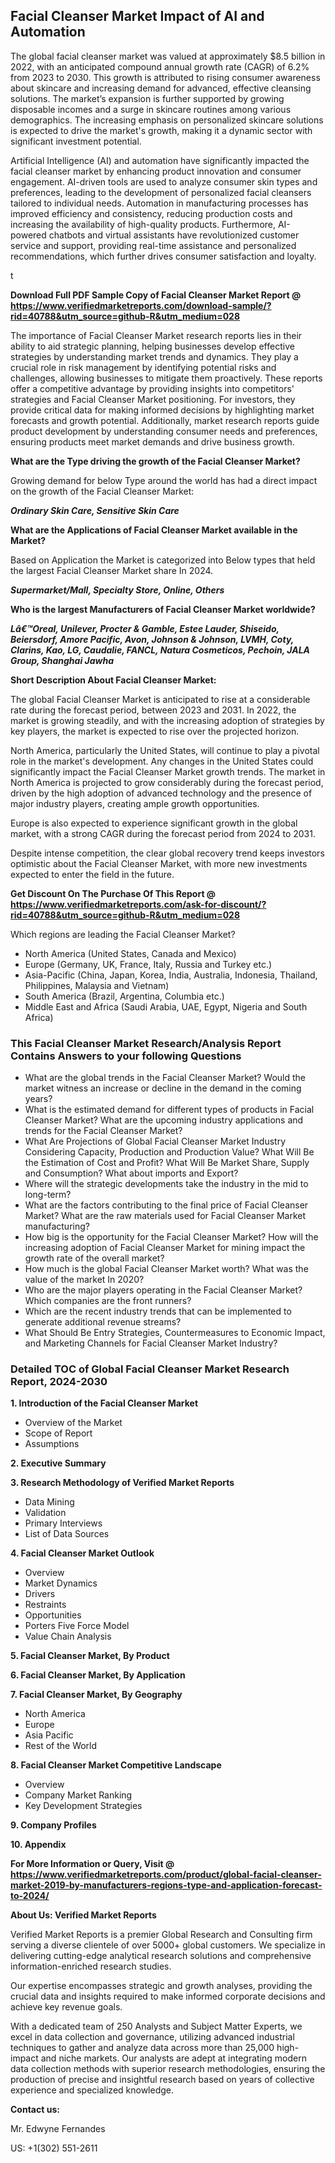 <h2>Facial Cleanser Market Impact of AI and Automation</h2><p>The global facial cleanser market was valued at approximately $8.5 billion in 2022, with an anticipated compound annual growth rate (CAGR) of 6.2% from 2023 to 2030. This growth is attributed to rising consumer awareness about skincare and increasing demand for advanced, effective cleansing solutions. The market’s expansion is further supported by growing disposable incomes and a surge in skincare routines among various demographics. The increasing emphasis on personalized skincare solutions is expected to drive the market's growth, making it a dynamic sector with significant investment potential.</p><p>Artificial Intelligence (AI) and automation have significantly impacted the facial cleanser market by enhancing product innovation and consumer engagement. AI-driven tools are used to analyze consumer skin types and preferences, leading to the development of personalized facial cleansers tailored to individual needs. Automation in manufacturing processes has improved efficiency and consistency, reducing production costs and increasing the availability of high-quality products. Furthermore, AI-powered chatbots and virtual assistants have revolutionized customer service and support, providing real-time assistance and personalized recommendations, which further drives consumer satisfaction and loyalty.</p>t</p><p id="" class=""><strong>Download Full PDF Sample Copy of Facial Cleanser Market Report @ <a href="https://www.verifiedmarketreports.com/download-sample/?rid=40788&utm_source=github-R&utm_medium=028" target="_blank">https://www.verifiedmarketreports.com/download-sample/?rid=40788&utm_source=github-R&utm_medium=028</a></strong></p><p>The importance of&nbsp;Facial Cleanser Market research reports lies in their ability to aid strategic planning, helping businesses develop effective strategies by understanding market trends and dynamics. They play a crucial role in risk management by identifying potential risks and challenges, allowing businesses to mitigate them proactively. These reports offer a competitive advantage by providing insights into competitors' strategies and Facial Cleanser Market positioning. For investors, they provide critical data for making informed decisions by highlighting market forecasts and growth potential. Additionally, market research reports guide product development by understanding consumer needs and preferences, ensuring products meet market demands and drive business growth.</p><p><strong>What are the&nbsp;Type driving the growth of the Facial Cleanser Market?</strong></p><p id="" class="">Growing demand for below Type around the world has had a direct impact on the growth of the Facial Cleanser Market:</p><em><strong>Ordinary Skin Care, Sensitive Skin Care</strong></em></p><strong>What are the&nbsp;Applications&nbsp;of Facial Cleanser Market available in the Market?</strong></p><p id="" class="">Based on Application the Market is categorized into Below types that held the largest Facial Cleanser Market share In 2024.</p><em><strong>Supermarket/Mall, Specialty Store, Online, Others</strong></em></p><strong>Who is the largest Manufacturers of Facial Cleanser Market worldwide?</strong></p><p><em><strong>Lâ€™Oreal, Unilever, Procter & Gamble, Estee Lauder, Shiseido, Beiersdorf, Amore Pacific, Avon, Johnson & Johnson, LVMH, Coty, Clarins, Kao, LG, Caudalie, FANCL, Natura Cosmeticos, Pechoin, JALA Group, Shanghai Jawha</strong></em></p><p id="" class=""><strong>Short Description About Facial Cleanser Market:</strong></p><p>The global Facial Cleanser Market is anticipated to rise at a considerable rate during the forecast period, between 2023 and 2031. In 2022, the market is growing steadily, and with the increasing adoption of strategies by key players, the market is expected to rise over the projected horizon.</p><p>North America, particularly the United States, will continue to play a pivotal role in the market's development. Any changes in the United States could significantly impact the Facial Cleanser Market growth trends. The market in North America is projected to grow considerably during the forecast period, driven by the high adoption of advanced technology and the presence of major industry players, creating ample growth opportunities.</p><p>Europe is also expected to experience significant growth in the global market, with a strong CAGR during the forecast period from 2024 to 2031.</p><p>Despite intense competition, the clear global recovery trend keeps investors optimistic about the Facial Cleanser Market, with more new investments expected to enter the field in the future.</p><p id="" class=""><strong>Get Discount On The Purchase Of This Report @ <a href="https://www.verifiedmarketreports.com/ask-for-discount/?rid=40788&utm_source=github-R&utm_medium=028" target="_blank">https://www.verifiedmarketreports.com/ask-for-discount/?rid=40788&utm_source=github-R&utm_medium=028</a></strong></p>Which regions are leading the Facial Cleanser Market?</p><ul><li>North America (United States, Canada and Mexico)</li><li>Europe (Germany, UK, France, Italy, Russia and Turkey etc.)</li><li>Asia-Pacific (China, Japan, Korea, India, Australia, Indonesia, Thailand, Philippines, Malaysia and Vietnam)</li><li>South America (Brazil, Argentina, Columbia etc.)</li><li>Middle East and Africa (Saudi Arabia, UAE, Egypt, Nigeria and South Africa)</li></ul><h3 id="" class="">This Facial Cleanser Market Research/Analysis Report Contains Answers to your following Questions</h3><ul><li>What are the global trends in the Facial Cleanser Market? Would the market witness an increase or decline in the demand in the coming years?</li><li>What is the estimated demand for different types of products in Facial Cleanser Market? What are the upcoming industry applications and trends for the Facial Cleanser Market?</li><li>What Are Projections of Global Facial Cleanser Market Industry Considering Capacity, Production and Production Value? What Will Be the Estimation of Cost and Profit? What Will Be Market Share, Supply and Consumption? What about imports and Export?</li><li>Where will the strategic developments take the industry in the mid to long-term?</li><li>What are the factors contributing to the final price of Facial Cleanser Market? What are the raw materials used for Facial Cleanser Market manufacturing?</li><li>How big is the opportunity for the Facial Cleanser Market? How will the increasing adoption of Facial Cleanser Market for mining impact the growth rate of the overall market?</li><li>How much is the global Facial Cleanser Market worth? What was the value of the market In 2020?</li><li>Who are the major players operating in the Facial Cleanser Market? Which companies are the front runners?</li><li>Which are the recent industry trends that can be implemented to generate additional revenue streams?</li><li>What Should Be Entry Strategies, Countermeasures to Economic Impact, and Marketing Channels for Facial Cleanser Market Industry?</li></ul><h3 id="" class="">Detailed TOC of Global Facial Cleanser Market Research Report, 2024-2030</h3><p id="" class=""><strong>1. Introduction of the Facial Cleanser Market</strong></p><ul><li>Overview of the Market</li><li>Scope of Report</li><li>Assumptions</li></ul><p id="" class=""><strong>2. Executive Summary</strong></p><p id="" class=""><strong>3. Research Methodology of Verified Market Reports</strong></p><ul><li>Data Mining</li><li>Validation</li><li>Primary Interviews</li><li>List of Data Sources</li></ul><p id="" class=""><strong>4. Facial Cleanser Market Outlook</strong></p><ul><li>Overview</li><li>Market Dynamics</li><li>Drivers</li><li>Restraints</li><li>Opportunities</li><li>Porters Five Force Model</li><li>Value Chain Analysis</li></ul><p id="" class=""><strong>5. Facial Cleanser Market, By Product</strong></p><p id="" class=""><strong>6. Facial Cleanser Market, By Application</strong></p><p id="" class=""><strong>7. Facial Cleanser Market, By Geography</strong></p><ul><li>North America</li><li>Europe</li><li>Asia Pacific</li><li>Rest of the World</li></ul><p id="" class=""><strong>8. Facial Cleanser Market Competitive Landscape</strong></p><ul><li>Overview</li><li>Company Market Ranking</li><li>Key Development Strategies</li></ul><p id="" class=""><strong>9. Company Profiles</strong></p><p id="" class=""><strong>10. Appendix</strong></p><p id="" class=""><strong>For More Information or Query, Visit @ <a href="https://www.verifiedmarketreports.com/product/global-facial-cleanser-market-2019-by-manufacturers-regions-type-and-application-forecast-to-2024/" target="_blank">https://www.verifiedmarketreports.com/product/global-facial-cleanser-market-2019-by-manufacturers-regions-type-and-application-forecast-to-2024/</a></strong></p><p id="" class=""><strong>About Us: Verified Market Reports</strong></p><p id="" class="">Verified Market Reports is a premier Global Research and Consulting firm serving a diverse clientele of over 5000+ global customers. We specialize in delivering cutting-edge analytical research solutions and comprehensive information-enriched research studies.</p><p id="" class="">Our expertise encompasses strategic and growth analyses, providing the crucial data and insights required to make informed corporate decisions and achieve key revenue goals.</p><p id="" class="">With a dedicated team of 250 Analysts and Subject Matter Experts, we excel in data collection and governance, utilizing advanced industrial techniques to gather and analyze data across more than 25,000 high-impact and niche markets. Our analysts are adept at integrating modern data collection methods with superior research methodologies, ensuring the production of precise and insightful research based on years of collective experience and specialized knowledge.</p><p id="" class=""><strong>Contact us:</strong></p><p id="" class="">Mr. Edwyne Fernandes</p><p id="" class="">US: +1(302) 551-2611</p>